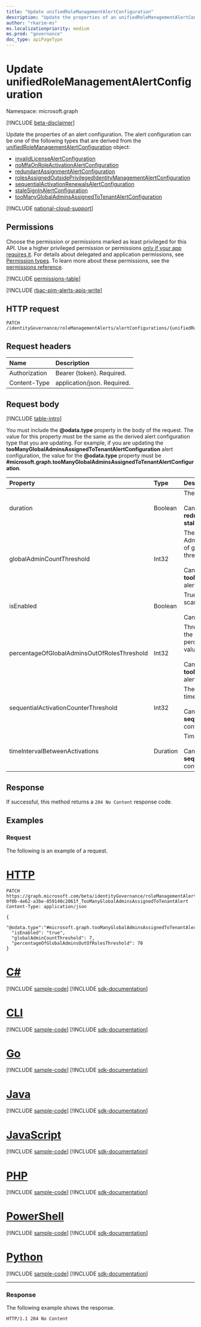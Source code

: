 ```yaml
---
title: "Update unifiedRoleManagementAlertConfiguration"
description: "Update the properties of an unifiedRoleManagementAlertConfiguration object."
author: "rkarim-ms"
ms.localizationpriority: medium
ms.prod: "governance"
doc_type: apiPageType
---
```


# Update unifiedRoleManagementAlertConfiguration
Namespace: microsoft.graph

[!INCLUDE [beta-disclaimer](../../includes/beta-disclaimer.md)]

Update the properties of an alert configuration. The alert configuration can be one of the following types that are derived from the [unifiedRoleManagementAlertConfiguration](../resources/unifiedrolemanagementalertconfiguration.md) object:

- [invalidLicenseAlertConfiguration](../resources/invalidlicensealertconfiguration.md)
- [noMfaOnRoleActivationAlertConfiguration](../resources/nomfaonroleactivationalertconfiguration.md)
- [redundantAssignmentAlertConfiguration](../resources/redundantassignmentalertconfiguration.md)
- [rolesAssignedOutsidePrivilegedIdentityManagementAlertConfiguration](../resources/rolesassignedoutsideprivilegedidentitymanagementalertconfiguration.md)
- [sequentialActivationRenewalsAlertConfiguration](../resources/sequentialactivationrenewalsalertconfiguration.md)
- [staleSignInAlertConfiguration](../resources/stalesigninalertconfiguration.md)
- [tooManyGlobalAdminsAssignedToTenantAlertConfiguration](../resources/toomanyglobaladminsassignedtotenantalertconfiguration.md)

[!INCLUDE [national-cloud-support](../../includes/global-only.md)]

## Permissions
Choose the permission or permissions marked as least privileged for this API. Use a higher privileged permission or permissions [only if your app requires it](/graph/permissions-overview#best-practices-for-using-microsoft-graph-permissions). For details about delegated and application permissions, see [Permission types](/graph/permissions-overview#permission-types). To learn more about these permissions, see the [permissions reference](/graph/permissions-reference).

<!-- { "blockType": "permissions", "name": "unifiedrolemanagementalertconfiguration_update" } -->
[!INCLUDE [permissions-table](../includes/permissions/unifiedrolemanagementalertconfiguration-update-permissions.md)]

[!INCLUDE [rbac-pim-alerts-apis-write](../includes/rbac-for-apis/rbac-pim-alerts-apis-write.md)]

## HTTP request

<!-- {
  "blockType": "ignored"
}
-->
``` http
PATCH /identityGovernance/roleManagementAlerts/alertConfigurations/{unifiedRoleManagementAlertConfigurationId}
```

## Request headers
|Name|Description|
|:---|:---|
|Authorization|Bearer {token}. Required.|
|Content-Type|application/json. Required.|

## Request body
[!INCLUDE [table-intro](../../includes/update-property-table-intro.md)]

You must include the **@odata.type** property in the body of the request. The value for this property must be the same as the derived alert configuration type that you are updating. For example, if you are updating the **tooManyGlobalAdminsAssignedToTenantAlertConfiguration** alert configuration, the value for the **@odata.type** property must be **#microsoft.graph.tooManyGlobalAdminsAssignedToTenantAlertConfiguration**.

|Property|Type|Description|
|:---|:---|:---|
|duration|Boolean|The number of days to look back on from current timestamp. <br/><br/>Can be updated for the **redundantAssignmentAlertConfiguration** and the **staleSignInAlertConfiguration** alert configuration type.|
|globalAdminCountThreshold|Int32|The threshold for the number of accounts assigned the Global Administrator role in the tenant. Triggers an alert if the number of global administrators in the tenant reaches or crosses this threshold value. <br/><br/>Can be updated for the **tooManyGlobalAdminsAssignedToTenantAlertConfiguration** alert configuration type.|
|isEnabled|Boolean|True if the alert is enabled. Setting to false will disable scanning for the specific alert. Optional. <br/><br/>Can be updated for all alert configuration types.|
|percentageOfGlobalAdminsOutOfRolesThreshold|Int32|Threshold of the percentage of global administrators out of all the role assignments in the tenant. Triggers an alert if the percentage in the tenant reaches or crosses this threshold value. <br/><br/>Can be updated for the **tooManyGlobalAdminsAssignedToTenantAlertConfiguration** alert configuration type.|
|sequentialActivationCounterThreshold|Int32|The minimum number of activations within the timeIntervalBetweenActivations period to trigger an alert. <br/><br/>Can be updated for the **sequentialactivationrenewalsalertconfiguration** alert configuration type.|
|timeIntervalBetweenActivations|Duration|Time interval between activations to trigger an alert. <br/><br/>Can be updated for the **sequentialactivationrenewalsalertconfiguration** alert configuration type.|

## Response

If successful, this method returns a `204 No Content` response code.

## Examples

### Request
The following is an example of a request.
# [HTTP](#tab/http)
<!-- {
  "blockType": "request",
  "name": "update_unifiedrolemanagementalertconfiguration"
}
-->
``` http
PATCH https://graph.microsoft.com/beta/identityGovernance/roleManagementAlerts/alertConfigurations/DirectoryRole_67b47f38-0f0b-4e62-a3be-859140c2061f_TooManyGlobalAdminsAssignedToTenantAlert
Content-Type: application/json

{
  "@odata.type":"#microsoft.graph.tooManyGlobalAdminsAssignedToTenantAlertConfiguration",
  "isEnabled": "true",
  "globalAdminCountThreshold": 7,
  "percentageOfGlobalAdminsOutOfRolesThreshold": 70
}
```

# [C#](#tab/csharp)
[!INCLUDE [sample-code](../includes/snippets/csharp/update-unifiedrolemanagementalertconfiguration-csharp-snippets.md)]
[!INCLUDE [sdk-documentation](../includes/snippets/snippets-sdk-documentation-link.md)]

# [CLI](#tab/cli)
[!INCLUDE [sample-code](../includes/snippets/cli/update-unifiedrolemanagementalertconfiguration-cli-snippets.md)]
[!INCLUDE [sdk-documentation](../includes/snippets/snippets-sdk-documentation-link.md)]

# [Go](#tab/go)
[!INCLUDE [sample-code](../includes/snippets/go/update-unifiedrolemanagementalertconfiguration-go-snippets.md)]
[!INCLUDE [sdk-documentation](../includes/snippets/snippets-sdk-documentation-link.md)]

# [Java](#tab/java)
[!INCLUDE [sample-code](../includes/snippets/java/update-unifiedrolemanagementalertconfiguration-java-snippets.md)]
[!INCLUDE [sdk-documentation](../includes/snippets/snippets-sdk-documentation-link.md)]

# [JavaScript](#tab/javascript)
[!INCLUDE [sample-code](../includes/snippets/javascript/update-unifiedrolemanagementalertconfiguration-javascript-snippets.md)]
[!INCLUDE [sdk-documentation](../includes/snippets/snippets-sdk-documentation-link.md)]

# [PHP](#tab/php)
[!INCLUDE [sample-code](../includes/snippets/php/update-unifiedrolemanagementalertconfiguration-php-snippets.md)]
[!INCLUDE [sdk-documentation](../includes/snippets/snippets-sdk-documentation-link.md)]

# [PowerShell](#tab/powershell)
[!INCLUDE [sample-code](../includes/snippets/powershell/update-unifiedrolemanagementalertconfiguration-powershell-snippets.md)]
[!INCLUDE [sdk-documentation](../includes/snippets/snippets-sdk-documentation-link.md)]

# [Python](#tab/python)
[!INCLUDE [sample-code](../includes/snippets/python/update-unifiedrolemanagementalertconfiguration-python-snippets.md)]
[!INCLUDE [sdk-documentation](../includes/snippets/snippets-sdk-documentation-link.md)]

---

### Response
The following example shows the response.
<!-- {
  "blockType": "response",
  "truncated": true
}
-->
``` http
HTTP/1.1 204 No Content
```

